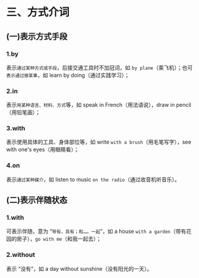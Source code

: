# 三、方式介词

## (一)表示方式手段

### 1.by

表示`通过某种方式或手段`，后接交通工具时不加冠词，如 `by plane`（乘飞机）；也可`表示通过做某事`，如 learn by doing（通过实践学习）；

### 2.in 

表示`用某种语言、材料、方式`等，如 speak in French（用法语说），draw in pencil（用铅笔画）；

### 3.with 

表示使用具体的工具、身体部位等，如 write `with a brush`（用毛笔写字），see with one's eyes（用眼睛看）；

### 4.on

表示`通过某种媒介`，如 listen to music `on the radio`（通过收音机听音乐）。


 ## (二)表示伴随状态
### 1.with 

可表示伴随，意为 “`带有，具有；和…… 一起`”，如 a house `with a garden`（带有花园的房子），`go with me`（和我一起去）；

### 2.without
表示 “没有”，如 a day without sunshine（没有阳光的一天）。